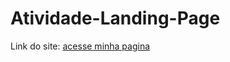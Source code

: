 # Atividade-Landing-Page
 
 Link do site:
<a href="https://carloseduardo776.github.io/Atividade-Landing-Page/Landing.html">acesse minha pagina</a>